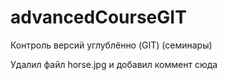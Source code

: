 # advancedCourseGIT
Контроль версий углублённо (GIT) (семинары)

Удалил файл horse.jpg и добавил коммент сюда
